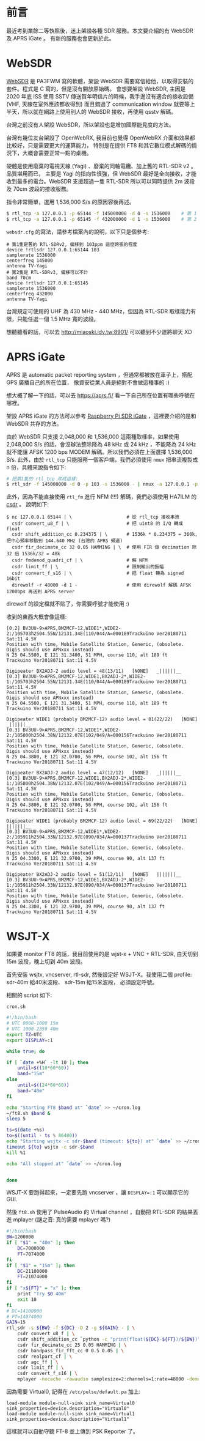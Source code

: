 前言
====
最近考到業餘二等執照後，迷上架設各種 SDR 服務。本文要介紹的有 WebSDR 及 APRS iGate 。
有新的服務也會更新於此。


WebSDR
======
[WebSDR](http://www.websdr.org/) 是 PA3FWM 寫的軟體，架設 WebSDR 需要寫信給他，以取得安裝的套件。程式是 C 寫的，但是沒有開放原始碼。
會想要架設 WebSDR, 主因是 2020 年底 ISS 使用 SSTV 傳送賀年明信片的時候，我手邊沒有適合的接收設備 
(VHF, 天線在室外應該都收得到) 而且錯過了 communication window 就要等上半天，所以就在網路上使用別人的 WebSDR
接收，再使用 qsstv 解碼。

台灣之前沒有人架設 WebSDR，所以架設也是增加國際能見度的方法。

台灣有幾位友台架設了 OpenWebRX, 我目前也覺得 OpenWebRX 介面和效果都比較好，只是需要更大的運算能力，
特別是在提供 FT8 和其它數位模式解碼的情況下，大概會需要正常一點的桌機。

硬體是使用廢棄的電視天線 (Yagi) 、廢棄的同軸電纜、加上舊的 RTL-SDR v2 。品質堪用而已，
主要是 Yagi 的指向性很強，但 WebSDR 最好是全向接收，才能收到最多的電台。WebSDR 支援超過一隻 RTL-SDR
所以可以同時提供 2m 波段及 70cm 波段的接收服務。

指令非常簡單，選用 1,536,000 S/s 的原因容後再述。

```bash
$ rtl_tcp -a 127.0.0.1 -p 65144 -f 145000000 -d 0 -s 1536000	# 第 1 隻，中心頻率 145 MHz
$ rtl_tcp -a 127.0.0.1 -p 65145 -f 432000000 -d 1 -s 1536000	# 第 2 隻，中心頻率 432 MHz
```

`websdr.cfg` 的寫法，請參考檔案內的說明，以下只是個參考:

```
# 第1隻是舊的 RTL-SDRv2, 偏移到 103ppm 這麼誇張的程度
device !rtlsdr 127.0.0.1:65144 103
samplerate 1536000
centerfreq 145000
antenna TV-Yagi
# 第2隻是 RTL-SDRv3, 偏移可以不計
band 70cm
device !rtlsdr 127.0.0.1:65145
samplerate 1536000
centerfreq 432000
antenna TV-Yagi
```

台灣規定可使用的 UHF 為 430 MHz - 440 MHz，但因為 RTL-SDR 取樣能力有限，只能任選一個 1.5 MHz 寬的波段。

想聽聽看的話，可以去 http://miaoski.idv.tw:8901/ 可以聽到不少運將聊天 XD


APRS iGate
==========
APRS 是 automatic packet reporting system ，但通常都被放在車子上，搭配 GPS 廣播自己的所在位置，
像資安從業人員是絕對不會做這種事的 :)

想大概了解一下的話，可以去 https://aprs.fi/ 看一下自己所在位置有哪些呼號在哪裡。

架設 APRS iGate 的方法可以參考 [Raspberry Pi SDR iGate](https://github.com/wb2osz/direwolf/blob/master/doc/Raspberry-Pi-SDR-IGate.pdf) ，這裡要介紹的是和 WebSDR 共存的方法。

由於 WebSDR 只支援 2,048,000 和 1,536,000 這兩種取樣率，如果使用 2,048,000 S/s 的話，會沒辦法整除降為
48 kHz 或 24 kHz ，不能降為 24 kHz 就不能讓 AFSK 1200 bps MODEM 解碼。所以我們必須在上面選擇 1,536,000 S/s.
此外，由於 `rtl_tcp` 只能服務一個客戶端，我們必須使用 `nmux` 把串流複製成 n 份，具體來說指令如下:

```bash
# 把第1隻的 rtl_tcp 改成這樣:
$ rtl_sdr -f 145000000 -d 0 -p 103 -s 1536000 - | nmux -a 127.0.0.1 -p 65144 -b 256000
```

此外，因為不能直接使用 `rtl_fm` 進行 NFM (!!!) 解碼，我們必須使用 HA7ILM 的 [csdr](https://github.com/ha7ilm/csdr) 。
說明如下:

```
$ nc 127.0.0.1 65144 | \                    # 從 rtl_tcp 接收串流
  csdr convert_u8_f | \                     # 把 uint8 的 I/Q 轉成 float
  csdr shift_addition_cc 0.234375 | \       # 1536k * 0.234375 = 360k, 把中心頻率移動到 144.640 MHz (台灣的 APRS 頻道)
  csdr fir_decimate_cc 32 0.05 HAMMING | \  # 使用 FIR 做 decimation 除 32 倍 1536k/32 = 48k
  csdr fmdemod_quadri_cf | \                # 解 NFM
  csdr limit_ff | \                         # 限制輸出的振幅
  csdr convert_f_s16 | \                    # 把 float 轉為 signed 16bit
  direwolf -r 48000 -d 1 -                  # 使用 direwolf 解碼 AFSK 1200bps 再送到 APRS server
```

direwolf 的設定檔就不貼了，你需要呼號才能使用 :)

收到的東西大概會像這樣:

```
[0.2] BV3UU-9>APRS,BM2MCF-12,WIDE1*,WIDE2-2:/105703h2504.55N/12131.34E(110/044/A=000189Trackuino Ver20180711 Sat:11 4.5V
Position with time, Mobile Satellite Station, Generic, (obsolete. Digis should use APNxxx instead)
N 25 04.5500, E 121 31.3400, 51 MPH, course 110, alt 189 ft
Trackuino Ver20180711 Sat:11 4.5V

Digipeater BX2ADJ-2 audio level = 48(13/11)   [NONE]   _||||||__
[0.3] BV3UU-9>APRS,BM2MCF-12,WIDE1,BX2ADJ-2*,WIDE2-1:/105703h2504.55N/12131.34E(110/044/A=000189Trackuino Ver20180711 Sat:11 4.5V
Position with time, Mobile Satellite Station, Generic, (obsolete. Digis should use APNxxx instead)
N 25 04.5500, E 121 31.3400, 51 MPH, course 110, alt 189 ft
Trackuino Ver20180711 Sat:11 4.5V

Digipeater WIDE1 (probably BM2MCF-12) audio level = 81(22/22)   [NONE]   _||||||__
[0.3] BV3UU-9>APRS,BM2MCF-12,WIDE1*,WIDE2-2:/105800h2504.38N/12132.07E(102/049/A=000156Trackuino Ver20180711 Sat:11 4.5V
Position with time, Mobile Satellite Station, Generic, (obsolete. Digis should use APNxxx instead)
N 25 04.3800, E 121 32.0700, 56 MPH, course 102, alt 156 ft
Trackuino Ver20180711 Sat:11 4.5V

Digipeater BX2ADJ-2 audio level = 47(12/12)   [NONE]   _||||||__
[0.3] BV3UU-9>APRS,BM2MCF-12,WIDE1,BX2ADJ-2*,WIDE2-1:/105800h2504.38N/12132.07E(102/049/A=000156Trackuino Ver20180711 Sat:11 4.5V
Position with time, Mobile Satellite Station, Generic, (obsolete. Digis should use APNxxx instead)
N 25 04.3800, E 121 32.0700, 56 MPH, course 102, alt 156 ft
Trackuino Ver20180711 Sat:11 4.5V

Digipeater WIDE1 (probably BM2MCF-12) audio level = 69(22/22)   [NONE]   |||||||__
[0.3] BV3UU-9>APRS,BM2MCF-12,WIDE1*,WIDE2-2:/105911h2504.33N/12132.97E(090/034/A=000137Trackuino Ver20180711 Sat:11 4.5V
Position with time, Mobile Satellite Station, Generic, (obsolete. Digis should use APNxxx instead)
N 25 04.3300, E 121 32.9700, 39 MPH, course 90, alt 137 ft
Trackuino Ver20180711 Sat:11 4.5V

Digipeater BX2ADJ-2 audio level = 51(12/11)   [NONE]   |||||||__
[0.3] BV3UU-9>APRS,BM2MCF-12,WIDE1,BX2ADJ-2*,WIDE2-1:/105911h2504.33N/12132.97E(090/034/A=000137Trackuino Ver20180711 Sat:11 4.5V
Position with time, Mobile Satellite Station, Generic, (obsolete. Digis should use APNxxx instead)
N 25 04.3300, E 121 32.9700, 39 MPH, course 90, alt 137 ft
Trackuino Ver20180711 Sat:11 4.5V
```


WSJT-X
======
如果要 monitor FT8 的話，我目前使用的是 wjst-x + VNC + RTL-SDR, 白天切到 15m 波段，晚上切到 40m 波段。

首先安裝 wsjtx, vncserver, rtl-sdr, 然後設定好 WSJT-X。我使用二個 profile: 
sdr-40m 給40米波段、
sdr-15m 給15米波段，
必須設定呼號。

相關的 script 如下:

`cron.sh`
```bash
#!/bin/bash
# UTC 0000-1000 15m
# UTC 1000-2359 40m
export TZ=UTC
export DISPLAY=:1

while true; do

if [ `date +%H` -lt 10 ]; then
	until=$((10*60*60))
	band="15m"
else
	until=$((24*60*60))
	band="40m"
fi

echo "Starting FT8 $band at" `date` >> ~/cron.log
~/ft8.sh $band &
sleep 5

ts=$(date +%s)
to=$((until - ts % 86400))
echo "Starting wsjtx -c sdr-$band (timeout: ${to}) at" `date` >> ~/cron.log
timeout ${to} wsjtx -c sdr-$band
kill %1

echo "All stopped at" `date` >> ~/cron.log


done
```

WSJT-X 要跑得起來，一定要先跑 vncserver ，讓 `DISPLAY=:1` 可以顯示它的 GUI.

然後 `ft8.sh` 使用了 PulseAudio 的 Virtual channel ，自動把 RTL-SDR 的結果丟進 mplayer (謎之音: 真的需要 mplayer 嗎?)

```bash
#!/bin/bash
BW=1200000
if [ "$1" = "40m" ]; then
	DC=7000000
	FT=7074000
fi
if [ "$1" = "15m" ]; then
	DC=21100000
	FT=21074000
fi
if [ "x${FT}" = "x" ]; then
	print "Try $0 40m"
	exit 10
fi
# DC=14100000
# FT=14074000
GAIN=15
rtl_sdr -s ${BW} -f ${DC} -D 2 -g ${GAIN} - | \
	csdr convert_u8_f | \
	csdr shift_addition_cc `python -c "print(float(${DC}-${FT})/${BW})"` | \
	csdr fir_decimate_cc 25 0.05 HAMMING | \
	csdr bandpass_fir_fft_cc 0 0.5 0.05 | \
	csdr realpart_cf | \
	csdr agc_ff | \
	csdr limit_ff | \
	csdr convert_f_s16 | \
	mplayer -nocache -rawaudio samplesize=2:channels=1:rate=48000 -demuxer rawaudio -ao pulse::Virtual0 -
```

因為需要 Virtual0, 記得在 `/etc/pulse/default.pa` 加上:

```
load-module module-null-sink sink_name=Virtual0 sink_properties=device.description="Virtual0"
load-module module-null-sink sink_name=Virtual1 sink_properties=device.description="Virtual1"
```

這樣就可以自動守聽 FT-8 並上傳到 PSK Reporter 了。
